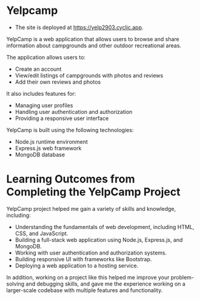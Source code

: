 # Yelpcamp
- The site is deployed at https://yelp2903.cyclic.app. 

YelpCamp is a web application that allows users to browse and share information about campgrounds and other outdoor recreational areas.

The application allows users to:

- Create an account
- View/edit listings of campgrounds with photos and reviews
- Add their own reviews and photos

It also includes features for:

- Managing user profiles
- Handling user authentication and authorization
- Providing a responsive user interface

YelpCamp is built using the following technologies:

- Node.js runtime environment
- Express.js web framework
- MongoDB database



# Learning Outcomes from Completing the YelpCamp Project

YelpCamp project helped me gain a variety of skills and knowledge, including:

- Understanding the fundamentals of web development, including HTML, CSS, and JavaScript.
- Building a full-stack web application using Node.js, Express.js, and MongoDB.
- Working with user authentication and authorization systems.
- Building responsive UI with frameworks like Bootstrap.
- Deploying a web application to a hosting service.

In addition, working on a project like this helped me improve your problem-solving and debugging skills, and gave me the experience working on a larger-scale codebase with multiple features and functionality.
